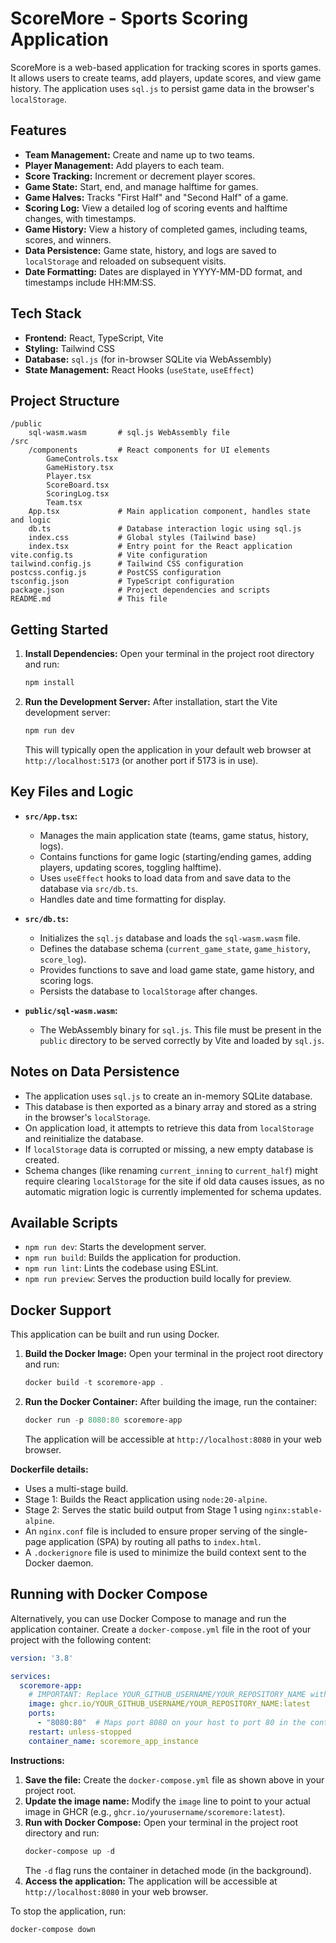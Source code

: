 # ScoreMore - Sports Scoring Application

ScoreMore is a web-based application for tracking scores in sports games. It allows users to create teams, add players, update scores, and view game history. The application uses `sql.js` to persist game data in the browser's `localStorage`.

## Features

*   **Team Management:** Create and name up to two teams.
*   **Player Management:** Add players to each team.
*   **Score Tracking:** Increment or decrement player scores.
*   **Game State:** Start, end, and manage halftime for games.
*   **Game Halves:** Tracks "First Half" and "Second Half" of a game.
*   **Scoring Log:** View a detailed log of scoring events and halftime changes, with timestamps.
*   **Game History:** View a history of completed games, including teams, scores, and winners.
*   **Data Persistence:** Game state, history, and logs are saved to `localStorage` and reloaded on subsequent visits.
*   **Date Formatting:** Dates are displayed in YYYY-MM-DD format, and timestamps include HH:MM:SS.

## Tech Stack

*   **Frontend:** React, TypeScript, Vite
*   **Styling:** Tailwind CSS
*   **Database:** `sql.js` (for in-browser SQLite via WebAssembly)
*   **State Management:** React Hooks (`useState`, `useEffect`)

## Project Structure

```
/public
    sql-wasm.wasm       # sql.js WebAssembly file
/src
    /components         # React components for UI elements
        GameControls.tsx
        GameHistory.tsx
        Player.tsx
        ScoreBoard.tsx
        ScoringLog.tsx
        Team.tsx
    App.tsx             # Main application component, handles state and logic
    db.ts               # Database interaction logic using sql.js
    index.css           # Global styles (Tailwind base)
    index.tsx           # Entry point for the React application
vite.config.ts          # Vite configuration
tailwind.config.js      # Tailwind CSS configuration
postcss.config.js       # PostCSS configuration
tsconfig.json           # TypeScript configuration
package.json            # Project dependencies and scripts
README.md               # This file
```

## Getting Started

1.  **Install Dependencies:**
    Open your terminal in the project root directory and run:
    ```bash
    npm install
    ```

2.  **Run the Development Server:**
    After installation, start the Vite development server:
    ```bash
    npm run dev
    ```
    This will typically open the application in your default web browser at `http://localhost:5173` (or another port if 5173 is in use).

## Key Files and Logic

*   **`src/App.tsx`:**
    *   Manages the main application state (teams, game status, history, logs).
    *   Contains functions for game logic (starting/ending games, adding players, updating scores, toggling halftime).
    *   Uses `useEffect` hooks to load data from and save data to the database via `src/db.ts`.
    *   Handles date and time formatting for display.

*   **`src/db.ts`:**
    *   Initializes the `sql.js` database and loads the `sql-wasm.wasm` file.
    *   Defines the database schema (`current_game_state`, `game_history`, `score_log`).
    *   Provides functions to save and load game state, game history, and scoring logs.
    *   Persists the database to `localStorage` after changes.

*   **`public/sql-wasm.wasm`:**
    *   The WebAssembly binary for `sql.js`. This file must be present in the `public` directory to be served correctly by Vite and loaded by `sql.js`.

## Notes on Data Persistence

*   The application uses `sql.js` to create an in-memory SQLite database.
*   This database is then exported as a binary array and stored as a string in the browser's `localStorage`.
*   On application load, it attempts to retrieve this data from `localStorage` and reinitialize the database.
*   If `localStorage` data is corrupted or missing, a new empty database is created.
*   Schema changes (like renaming `current_inning` to `current_half`) might require clearing `localStorage` for the site if old data causes issues, as no automatic migration logic is currently implemented for schema updates.

## Available Scripts

*   `npm run dev`: Starts the development server.
*   `npm run build`: Builds the application for production.
*   `npm run lint`: Lints the codebase using ESLint.
*   `npm run preview`: Serves the production build locally for preview.

## Docker Support

This application can be built and run using Docker.

1.  **Build the Docker Image:**
    Open your terminal in the project root directory and run:
    ```powershell
    docker build -t scoremore-app .
    ```

2.  **Run the Docker Container:**
    After building the image, run the container:
    ```powershell
    docker run -p 8080:80 scoremore-app
    ```
    The application will be accessible at `http://localhost:8080` in your web browser.

**Dockerfile details:**
*   Uses a multi-stage build.
*   Stage 1: Builds the React application using `node:20-alpine`.
*   Stage 2: Serves the static build output from Stage 1 using `nginx:stable-alpine`.
*   An `nginx.conf` file is included to ensure proper serving of the single-page application (SPA) by routing all paths to `index.html`.
*   A `.dockerignore` file is used to minimize the build context sent to the Docker daemon.

## Running with Docker Compose

Alternatively, you can use Docker Compose to manage and run the application container. Create a `docker-compose.yml` file in the root of your project with the following content:

```yaml
version: '3.8'

services:
  scoremore-app:
    # IMPORTANT: Replace YOUR_GITHUB_USERNAME/YOUR_REPOSITORY_NAME with your actual GitHub username and repository name.
    image: ghcr.io/YOUR_GITHUB_USERNAME/YOUR_REPOSITORY_NAME:latest
    ports:
      - "8080:80"  # Maps port 8080 on your host to port 80 in the container
    restart: unless-stopped
    container_name: scoremore_app_instance
```

**Instructions:**

1.  **Save the file:** Create the `docker-compose.yml` file as shown above in your project root.
2.  **Update the image name:** Modify the `image` line to point to your actual image in GHCR (e.g., `ghcr.io/yourusername/scoremore:latest`).
3.  **Run with Docker Compose:**
    Open your terminal in the project root directory and run:
    ```powershell
    docker-compose up -d
    ```
    The `-d` flag runs the container in detached mode (in the background).
4.  **Access the application:** The application will be accessible at `http://localhost:8080` in your web browser.

To stop the application, run:
```powershell
docker-compose down
```
